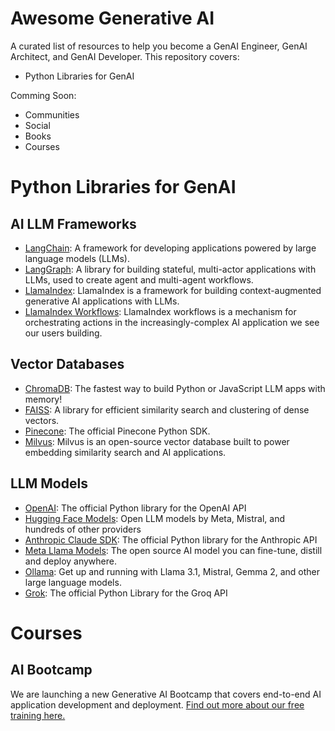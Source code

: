# Awesome Generative AI

A curated list of resources to help you become a GenAI Engineer, GenAI Architect, and GenAI Developer. This repository covers: 

- Python Libraries for GenAI

Comming Soon:

- Communities
- Social
- Books
- Courses

# Python Libraries for GenAI

## AI LLM Frameworks

- [LangChain](https://github.com/langchain-ai/langchain): A framework for developing applications powered by large language models (LLMs).
- [LangGraph](https://github.com/langchain-ai/langgraph): A library for building stateful, multi-actor applications with LLMs, used to create agent and multi-agent workflows.
- [LlamaIndex](https://github.com/run-llama/llama_index): LlamaIndex is a framework for building context-augmented generative AI applications with LLMs.
- [LlamaIndex Workflows](https://www.llamaindex.ai/blog/introducing-workflows-beta-a-new-way-to-create-complex-ai-applications-with-llamaindex): LlamaIndex workflows is a mechanism for orchestrating actions in the increasingly-complex AI application we see our users building.


## Vector Databases

- [ChromaDB](https://github.com/chroma-core/chroma): The fastest way to build Python or JavaScript LLM apps with memory!
- [FAISS](https://github.com/facebookresearch/faiss): A library for efficient similarity search and clustering of dense vectors.
- [Pinecone](https://github.com/pinecone-io/pinecone-python-client): The official Pinecone Python SDK.
- [Milvus](https://github.com/milvus-io/milvus): Milvus is an open-source vector database built to power embedding similarity search and AI applications. 

## LLM Models

- [OpenAI](https://github.com/openai/openai-python): The official Python library for the OpenAI API
- [Hugging Face Models](https://huggingface.co/models): Open LLM models by Meta, Mistral, and hundreds of other providers
- [Anthropic Claude SDK](https://github.com/anthropics/anthropic-sdk-python): The official Python library for the Anthropic API
- [Meta Llama Models](https://llama.meta.com/): The open source AI model you can fine-tune, distill and deploy anywhere.
- [Ollama](https://github.com/ollama/ollama): Get up and running with Llama 3.1, Mistral, Gemma 2, and other large language models.
- [Grok](https://github.com/groq/groq-python): The official Python Library for the Groq API

# Courses

## AI Bootcamp

We are launching a new Generative AI Bootcamp that covers end-to-end AI application development and deployment. [Find out more about our free training here.](https://learn.business-science.io/registration-ai-workshop-2) 